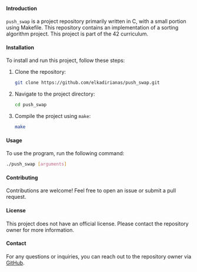 #### Introduction
`push_swap` is a project repository primarily written in C, with a small portion using Makefile. This repository contains an implementation of a sorting algorithm project. This project is part of the 42 curriculum.

#### Installation
To install and run this project, follow these steps:

1. Clone the repository:
   ```sh
   git clone https://github.com/elkadirianas/push_swap.git
   ```
2. Navigate to the project directory:
   ```sh
   cd push_swap
   ```
3. Compile the project using `make`:
   ```sh
   make
   ```

#### Usage
To use the program, run the following command:
```sh
./push_swap [arguments]
```

#### Contributing
Contributions are welcome! Feel free to open an issue or submit a pull request.

#### License
This project does not have an official license. Please contact the repository owner for more information.

#### Contact
For any questions or inquiries, you can reach out to the repository owner via [GitHub](https://github.com/elkadirianas).
